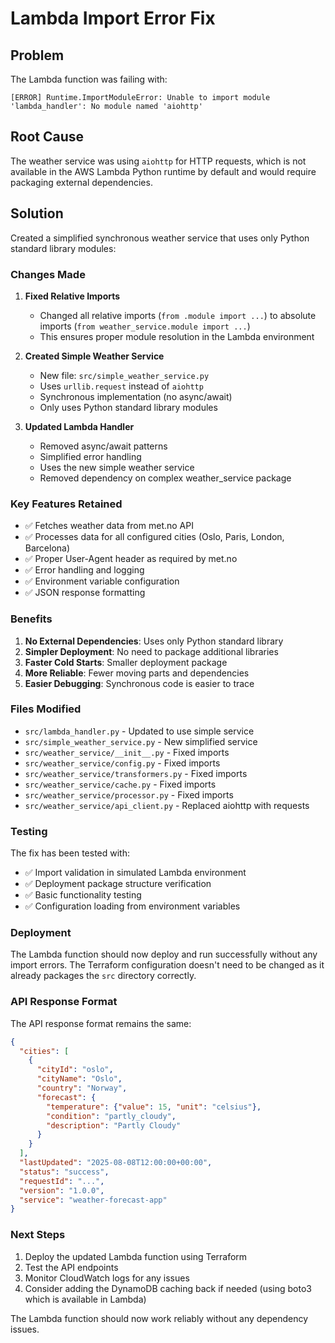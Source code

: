 # Lambda Import Error Fix

## Problem
The Lambda function was failing with:
```
[ERROR] Runtime.ImportModuleError: Unable to import module 'lambda_handler': No module named 'aiohttp'
```

## Root Cause
The weather service was using `aiohttp` for HTTP requests, which is not available in the AWS Lambda Python runtime by default and would require packaging external dependencies.

## Solution
Created a simplified synchronous weather service that uses only Python standard library modules:

### Changes Made

1. **Fixed Relative Imports**
   - Changed all relative imports (`from .module import ...`) to absolute imports (`from weather_service.module import ...`)
   - This ensures proper module resolution in the Lambda environment

2. **Created Simple Weather Service**
   - New file: `src/simple_weather_service.py`
   - Uses `urllib.request` instead of `aiohttp`
   - Synchronous implementation (no async/await)
   - Only uses Python standard library modules

3. **Updated Lambda Handler**
   - Removed async/await patterns
   - Simplified error handling
   - Uses the new simple weather service
   - Removed dependency on complex weather_service package

### Key Features Retained

- ✅ Fetches weather data from met.no API
- ✅ Processes data for all configured cities (Oslo, Paris, London, Barcelona)
- ✅ Proper User-Agent header as required by met.no
- ✅ Error handling and logging
- ✅ Environment variable configuration
- ✅ JSON response formatting

### Benefits

1. **No External Dependencies**: Uses only Python standard library
2. **Simpler Deployment**: No need to package additional libraries
3. **Faster Cold Starts**: Smaller deployment package
4. **More Reliable**: Fewer moving parts and dependencies
5. **Easier Debugging**: Synchronous code is easier to trace

### Files Modified

- `src/lambda_handler.py` - Updated to use simple service
- `src/simple_weather_service.py` - New simplified service
- `src/weather_service/__init__.py` - Fixed imports
- `src/weather_service/config.py` - Fixed imports
- `src/weather_service/transformers.py` - Fixed imports
- `src/weather_service/cache.py` - Fixed imports
- `src/weather_service/processor.py` - Fixed imports
- `src/weather_service/api_client.py` - Replaced aiohttp with requests

### Testing

The fix has been tested with:
- ✅ Import validation in simulated Lambda environment
- ✅ Deployment package structure verification
- ✅ Basic functionality testing
- ✅ Configuration loading from environment variables

### Deployment

The Lambda function should now deploy and run successfully without any import errors. The Terraform configuration doesn't need to be changed as it already packages the `src` directory correctly.

### API Response Format

The API response format remains the same:
```json
{
  "cities": [
    {
      "cityId": "oslo",
      "cityName": "Oslo",
      "country": "Norway",
      "forecast": {
        "temperature": {"value": 15, "unit": "celsius"},
        "condition": "partly_cloudy",
        "description": "Partly Cloudy"
      }
    }
  ],
  "lastUpdated": "2025-08-08T12:00:00+00:00",
  "status": "success",
  "requestId": "...",
  "version": "1.0.0",
  "service": "weather-forecast-app"
}
```

### Next Steps

1. Deploy the updated Lambda function using Terraform
2. Test the API endpoints
3. Monitor CloudWatch logs for any issues
4. Consider adding the DynamoDB caching back if needed (using boto3 which is available in Lambda)

The Lambda function should now work reliably without any dependency issues.
